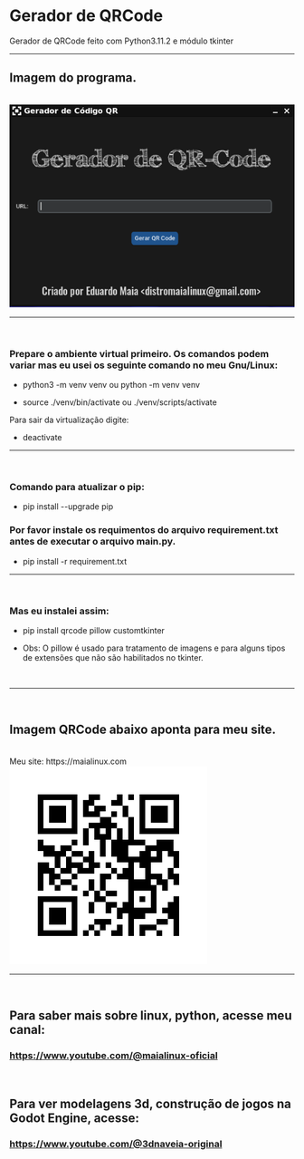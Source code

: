 # Gerador de QRCode
Gerador de QRCode feito com Python3.11.2 e módulo tkinter
<hr>

<p align="center">
  
## Imagem do programa.

<br>
<img src="imagem.png">
</p>
<hr>

<br>

### Prepare o ambiente virtual primeiro. Os comandos podem variar mas eu usei os seguinte comando no meu Gnu/Linux:

  - python3 -m venv venv ou python -m venv venv

  - source ./venv/bin/activate ou ./venv/scripts/activate

Para sair da virtualização digite:

  - deactivate
  

<hr>
<br>

### Comando para atualizar o pip:

  - pip install --upgrade pip

### Por favor instale os requimentos do arquivo requirement.txt antes de executar o arquivo main.py.

  - pip install -r requirement.txt

<hr>
<br>

### Mas eu instalei assim:

  - pip install qrcode pillow customtkinter
  
  - Obs: O pillow é usado para tratamento de imagens e para alguns tipos de extensões que não são habilitados no tkinter.

  <br>
  <hr>
  <br>
  
## Imagem QRCode abaixo aponta para meu site.

<br>
Meu site: https://maialinux.com
<img src="QRCodeExportado.png">
</p>
<hr>

<br>

## Para saber mais sobre linux, python, acesse meu canal:

### https://www.youtube.com/@maialinux-oficial 

<br>

## Para ver modelagens 3d, construção de jogos na Godot Engine, acesse:

### https://www.youtube.com/@3dnaveia-original
